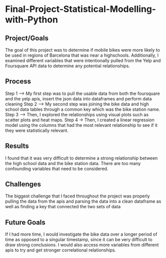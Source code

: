 # Final-Project-Statistical-Modelling-with-Python

## Project/Goals
The goal of this project was to determine if mobile bikes were more likely to be used in regions of Barcelona that was near a highschools. Additionally, I examined different variables that were intentionally pulled from the Yelp and Foursquare API data to determine any potential relationships.

## Process
Step 1 --> My first step was to pull the usable data from both the foursquare and the yelp apis, insert the json data into dataframes and perform data cleaning 
Step 2 --> My second step was joining the bike data and high school data tables through a common key which was the bike station name.
Step 3 --> Then, I explored the relationships using visual plots such as scatter plots and heat maps.
Step 4 -> Then, I created a linear regression model using the columns that had the most relevant relationship to see if it they were statistically relevant.

## Results
I found that it was very difficult to determine a strong relationship between the high school data and the bike station data. There are too many confounding variables that need to be considered.

## Challenges 
The biggest challenge that I faced throughout the project was properly pulling the data from the apis and parsing the data into a clean dataframe as well as finding a key that connected the two sets of data

## Future Goals
If I had more time, I would investigate the bike data over a longer period of time as opposed to a singular timestamp, since it can be very difficult to draw strong conclusions. I would also access more variables from different apis to try and get stronger correlational relationships. 
